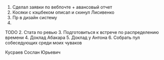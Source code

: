 1. Сделал заявки по вебпочте + авансовый отчет
2. Косяки с кэшбеком описал и скинул Лисивенко
3. Пр в дизайн систему
4. 

TODO
2. Стата по ревью
3. Подготовиться к встрече по распределению времени
4. Доклад Абакара
5. Доклад у Антона
6. Собрать пул собеседующих среди моих чуваков



Кусраев Сослан Юрьевич
